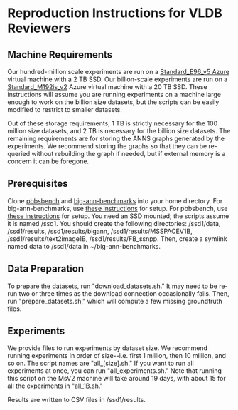Reproduction Instructions for VLDB Reviewers
============================================

Machine Requirements
--------------------
Our hundred-million scale experiments are run on a [Standard_E96_v5 Azure](https://learn.microsoft.com/en-us/azure/virtual-machines/ev5-esv5-series#ev5-series) virtual machine with a 2 TB SSD. Our billion-scale experiments are run on a [Standard_M192is_v2](https://learn.microsoft.com/en-us/azure/virtual-machines/msv2-mdsv2-series) Azure virtual machine with a 20 TB SSD. These instructions will assume you are running experiments on a machine large enough to work on the billion size datasets, but the scripts can be easily modified to restrict to smaller datasets.

Out of these storage requirements, 1 TB is strictly necessary for the 100 million size datasets, and 2 TB is necessary for the billion size datasets. The remaining requirements are for storing the ANNS graphs generated by the experiments. We recommend storing the graphs so that they can be re-queried without rebuilding the graph if needed, but if external memory is a concern it can be foregone. 

Prerequisites
-------------
Clone [pbbsbench](https://github.com/cmuparlay/pbbsbench-vldb2024) and [big-ann-benchmarks](https://github.com/harsha-simhadri/big-ann-benchmarks) into your home directory.
For big-ann-benchmarks, use [these instructions](https://github.com/harsha-simhadri/big-ann-benchmarks) for setup. 
For pbbsbench, use [these instructions](https://cmuparlay.github.io/pbbsbench/) for setup.
You need an SSD mounted; the scripts assume it is named /ssd1. You should create the following directories: /ssd1/data, /ssd1/results, /ssd1/results/bigann, /ssd1/results/MSSPACEV1B, /ssd1/results/text2image1B, /ssd1/results/FB_ssnpp. Then, create a symlink named data to /ssd1/data in ~/big-ann-benchmarks. 

Data Preparation
----------------
To prepare the datasets, run "download_datasets.sh." It may need to be re-run two or three times as the download connection occasionally fails. Then, run "prepare_datasets.sh," which will compute a few missing groundtruth files. 

Experiments
-----------

We provide files to run experiments by dataset size. We recommend running experiments in order of size--i.e. first 1 million, then 10 million, and so on. The script names are "all_[size].sh." If you want to run all experiments at once, you can run "all_experiments.sh." Note that running this script on the MsV2 machine will take around 19 days, with about 15 for all the experiments in "all_1B.sh." 

Results are written to CSV files in /ssd1/results. 

